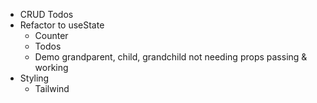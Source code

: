 - CRUD Todos
- Refactor to useState
  - Counter
  - Todos
  - Demo grandparent, child, grandchild not needing props passing & working
- Styling
  - Tailwind
